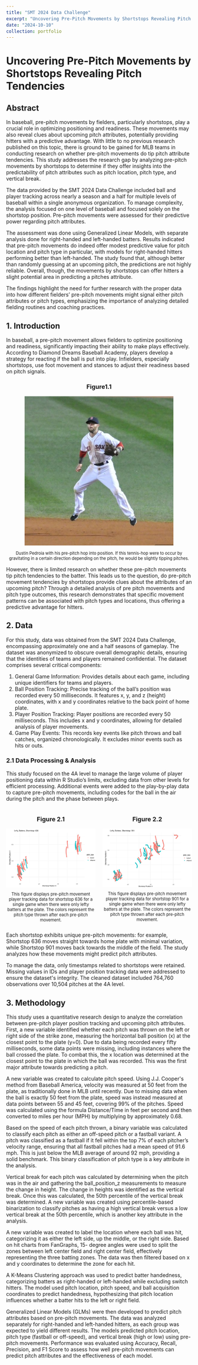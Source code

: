 ```yaml
---
title: "SMT 2024 Data Challenge"
excerpt: "Uncovering Pre-Pitch Movements by Shortstops Revealing Pitch Tendencies <br/><img src='/images/smt_data_image.png' width='925' height='500'>"
date: "2024-10-10"
collection: portfolio
---
```


# Uncovering Pre-Pitch Movements by Shortstops Revealing Pitch Tendencies

## Abstract
In baseball, pre-pitch movements by fielders, particularly shortstops, play a crucial role in optimizing positioning and readiness. These movements may also reveal clues about upcoming pitch attributes, potentially providing hitters with a predictive advantage. With little to no previous research published on this topic, there is ground to be gained for MLB teams in conducting research on whether pre-pitch movements do tip pitch attribute tendencies. This study addresses the research gap by analyzing pre-pitch movements by shortstops to determine if they offer insights into the predictability of pitch attributes such as pitch location, pitch type, and vertical break. 

The data provided by the SMT 2024 Data Challenge included ball and player tracking across nearly a season and a half for multiple levels of baseball within a single anonymous organization. To manage complexity, the analysis focused on one level of baseball and focused solely on the shortstop position. Pre-pitch movements were assessed for their predictive power regarding pitch attributes.

The assessment was done using Generalized Linear Models, with separate analysis done for right-handed and left-handed batters. Results indicated that pre-pitch movements do indeed offer modest predictive value for pitch location and pitch type in particular, with models for right-handed hitters performing better than left-handed. The study found that, although better than randomly guessing at an upcoming pitch, the predictions are not highly reliable. Overall, though, the movements by shortstops can offer hitters a slight potential area in predicting a pitches attribute.

The findings highlight the need for further research with the proper data into how different fielders’ pre-pitch movements might signal either pitch attributes or pitch types, emphasizing the importance of analyzing detailed fielding routines and coaching practices.


## 1. Introduction
In baseball, a pre-pitch movement allows fielders to optimize positioning and readiness, significantly impacting their ability to make plays effectively. According to Diamond Dreams Baseball Academy, players develop a strategy for reacting if the ball is put into play. Infielders, especially shortstops, use foot movement and stances to adjust their readiness based on pitch signals.

<div style="text-align:center;">
  <h3 style="text-align: center;">Figure1.1</h3>
  <img src="/images/dusitn_pedroia.jpg" style="width:80%;" alt="Dustin Pedroia pre-pitch movement">
  <p style="text-align:center; font-size:80%;">Dustin Pedroia with his pre-pitch hop into position. If this tennis-hop were to occur by gravitating in a certain direction
depending on the pitch, he would be slightly tipping pitches.</p>
</div>

However, there is limited research on whether these pre-pitch movements tip pitch tendencies to the batter. This leads us to the question, do pre-pitch movement tendencies by shortstops provide clues about the attributes of an upcoming pitch? Through a detailed analysis of pre pitch movements and pitch type outcomes, this research demonstrates that specific movement patterns can be associated with pitch types and locations, thus offering a predictive advantage for hitters.


## 2. Data
For this study, data was obtained from the SMT 2024 Data Challenge, encompassing approximately one and a half seasons of gameplay. The dataset was anonymized to obscure overall demographic details, ensuring that the identities of teams and players remained confidential. The dataset comprises several critical components:
   1. General Game Information: Provides details about each game, including unique identifiers for teams and players.
   2. Ball Position Tracking: Precise tracking of the ball’s position was recorded every 50 milliseconds. It features x, y, and z (height) coordinates, with x and y coordinates relative to the back point of home plate.
   3. Player Position Tracking: Player positions are recorded every 50 milliseconds. This includes x and y coordinates, allowing for detailed analysis of player movements.
   4. Game Play Events: This records key events like pitch throws and ball catches, organized chronologically. It excludes minor events such as hits or outs.
    
### 2.1 Data Processing & Analysis
This study focused on the 4A level to manage the large volume of player positioning data within R Studio’s limits, excluding data from other levels for efficient processing. Additional events were added to the play-by-play data to capture pre-pitch movements, including codes for the ball in the air during the pitch and the phase between plays.

<div style="display: flex; justify-content: center;">
  <div style="flex: 1; max-width: 60%; margin-right: 10px;">
    <h3 style="text-align: center;">Figure 2.1</h3>
    <img src="/images/figure_2_1.png" style="width: 100%; height: auto; display: block;" alt="Illustration of Shortstop 636">
    <p style="text-align: center; font-size: 80%;">This figure displays pre-pitch movement player tracking data for shortstop 636 for a single game when there were only lefty batters at the plate. The colors represent the pitch type thrown after each pre-pitch movement.</p>
  </div>
  <div style="flex: 1; max-width: 60%; margin-left: 10px;">
    <h3 style="text-align: center;">Figure 2.2</h3>
    <img src="/images/figure_2_2.png" style="width: 100%; height: auto; display: block;" alt="Illustration of Shortstop 901">
    <p style="text-align: center; font-size: 80%;">This figure displays pre-pitch movement player tracking data for shortstop 901 for a single game when there were only lefty batters at the plate. The colors represent the pitch type thrown after each pre-pitch movement.</p>
  </div>
</div>

Each shortstop exhibits unique pre-pitch movements: for example, Shortstop 636 moves straight towards home plate with minimal variation, while Shortstop 901 moves back towards the middle of the field. The study analyzes how these movements might predict pitch attributes.

To manage the data, only timestamps related to shortstops were retained. Missing values in IDs and player position tracking data were addressed to ensure the dataset's integrity. The cleaned dataset included 764,760 observations over 10,504 pitches at the 4A level.


## 3. Methodology
This study uses a quantitative research design to analyze the correlation between pre-pitch player position tracking and upcoming pitch attributes.
First, a new variable identified whether each pitch was thrown on the left or right side of the strike zone, measuring the horizontal ball position (x) at the closest point to the plate (y=0). Due to data being recorded every fifty milliseconds, some data points were missing, including instances where the ball crossed the plate. To combat this, the x location was determined at the closest point to the plate in which the ball was recorded. This was the first major attribute towards predicting a pitch.

A new variable was created to calculate pitch speed. Using J.J. Cooper's method from Baseball America, velocity was measured at 50 feet from the plate, as traditionally done in MLB until recently. Due to missing data when the ball is exactly 50 feet from the plate, speed was instead measured at data points between 55 and 45 feet, covering 99% of the pitches. Speed was calculated using the formula Distance/Time in feet per second and then converted to miles per hour (MPH) by multiplying by approximately 0.68.

Based on the speed of each pitch thrown, a binary variable was calculated to classify each pitch as either an off-speed pitch or a fastball variant. A pitch was classified as a fastball if it fell within the top 7% of each pitcher’s velocity range, ensuring that all fastball pitches had a mean speed of 91.6 mph. This is just below the MLB average of around 92 mph, providing a solid benchmark. This binary classification of pitch type is a key attribute in the analysis.

Vertical break for each pitch was calculated by determining when the pitch was in the air and gathering the ball_position_z measurements to measure the change in height. The change in heights was identified as the vertical break. Once this was calculated, the 50th percentile of the vertical break was determined. A new variable was created using percentile-based binarization to classify pitches as having a high vertical break versus a low vertical break at the 50th percentile, which is another key attribute in the analysis.

A new variable was created to label the location where each ball was hit, categorizing it as either the left side, up the middle, or the right side. Based on hit charts from FanGraphs, 15- degree angles were used to split the zones between left center field and right center field, effectively representing the three batting zones. The data was then filtered based on x and y coordinates to determine the zone for each hit.

A K-Means Clustering approach was used to predict batter handedness, categorizing batters as right-handed or left-handed while excluding switch hitters. The model used pitch location, pitch speed, and ball acquisition coordinates to predict handedness, hypothesizing that pitch location influences whether a batter hits to the left or right field. 

Generalized Linear Models (GLMs) were then developed to predict pitch attributes based on pre-pitch movements. The data was analyzed separately for right-handed and left-handed hitters, as each group was expected to yield different results. The models predicted pitch location, pitch type (fastball or off-speed), and vertical break (high or low) using pre-pitch movements. Performance was evaluated using Accuracy, Recall, Precision, and F1 Score to assess how well pre-pitch movements can predict pitch attributes and the effectiveness of each model.












